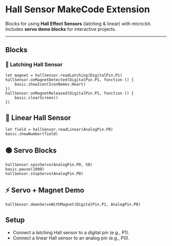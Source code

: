 # Hall Sensor MakeCode Extension

Blocks for using **Hall Effect Sensors** (latching & linear) with micro:bit.  
Includes **servo demo blocks** for interactive projects.

---

## Blocks

### 🔴 Latching Hall Sensor

```blocks
let magnet = hallSensor.readLatching(DigitalPin.P1)
hallSensor.onMagnetDetected(DigitalPin.P1, function () {
    basic.showIcon(IconNames.Heart)
})
hallSensor.onMagnetReleased(DigitalPin.P1, function () {
    basic.clearScreen()
})
```
## 🔵 Linear Hall Sensor
```blocks
let field = hallSensor.readLinear(AnalogPin.P0)
basic.showNumber(field)
```
## 🟢 Servo Blocks
```blocks
hallSensor.spinServo(AnalogPin.P0, 50)
basic.pause(1000)
hallSensor.stopServo(AnalogPin.P0)
```
## ⚡ Servo + Magnet Demo
```blocks
hallSensor.demoServoWithMagnet(DigitalPin.P1, AnalogPin.P0)
```

## Setup

- Connect a latching Hall sensor to a digital pin (e.g., P1).
- Connect a linear Hall sensor to an analog pin (e.g., P0).
